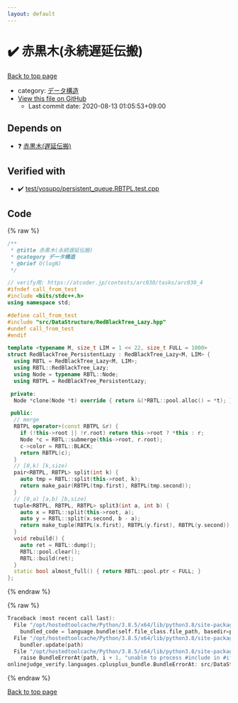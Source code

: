 ```yaml
---
layout: default
---
```


<!-- mathjax config similar to math.stackexchange -->
<script type="text/javascript" async
  src="https://cdnjs.cloudflare.com/ajax/libs/mathjax/2.7.5/MathJax.js?config=TeX-MML-AM_CHTML">
</script>
<script type="text/x-mathjax-config">
  MathJax.Hub.Config({
    TeX: { equationNumbers: { autoNumber: "AMS" }},
    tex2jax: {
      inlineMath: [ ['$','$'] ],
      processEscapes: true
    },
    "HTML-CSS": { matchFontHeight: false },
    displayAlign: "left",
    displayIndent: "2em"
  });
</script>

<script type="text/javascript" src="https://cdnjs.cloudflare.com/ajax/libs/jquery/3.4.1/jquery.min.js"></script>
<script src="https://cdn.jsdelivr.net/npm/jquery-balloon-js@1.1.2/jquery.balloon.min.js" integrity="sha256-ZEYs9VrgAeNuPvs15E39OsyOJaIkXEEt10fzxJ20+2I=" crossorigin="anonymous"></script>
<script type="text/javascript" src="../../../assets/js/copy-button.js"></script>
<link rel="stylesheet" href="../../../assets/css/copy-button.css" />


# :heavy_check_mark: 赤黒木(永続遅延伝搬)

<a href="../../../index.html">Back to top page</a>

* category: <a href="../../../index.html#c1c7278649b583761cecd13e0628181d">データ構造</a>
* <a href="{{ site.github.repository_url }}/blob/master/src/DataStructure/RedBlackTree_PersistentLazy.hpp">View this file on GitHub</a>
    - Last commit date: 2020-08-13 01:05:53+09:00




## Depends on

* :question: <a href="RedBlackTree_Lazy.hpp.html">赤黒木(遅延伝搬)</a>


## Verified with

* :heavy_check_mark: <a href="../../../verify/test/yosupo/persistent_queue.RBTPL.test.cpp.html">test/yosupo/persistent_queue.RBTPL.test.cpp</a>


## Code

<a id="unbundled"></a>
{% raw %}
```cpp
/**
 * @title 赤黒木(永続遅延伝搬)
 * @category データ構造
 * @brief O(logN)
 */

// verify用: https://atcoder.jp/contests/arc030/tasks/arc030_4
#ifndef call_from_test
#include <bits/stdc++.h>
using namespace std;

#define call_from_test
#include "src/DataStructure/RedBlackTree_Lazy.hpp"
#undef call_from_test
#endif

template <typename M, size_t LIM = 1 << 22, size_t FULL = 1000>
struct RedBlackTree_PersistentLazy : RedBlackTree_Lazy<M, LIM> {
  using RBTL = RedBlackTree_Lazy<M, LIM>;
  using RBTL::RedBlackTree_Lazy;
  using Node = typename RBTL::Node;
  using RBTPL = RedBlackTree_PersistentLazy;

 private:
  Node *clone(Node *t) override { return &(*RBTL::pool.alloc() = *t); }

 public:
  // merge
  RBTPL operator+(const RBTPL &r) {
    if (!this->root || !r.root) return this->root ? *this : r;
    Node *c = RBTL::submerge(this->root, r.root);
    c->color = RBTL::BLACK;
    return RBTPL(c);
  }
  // [0,k) [k,size)
  pair<RBTPL, RBTPL> split(int k) {
    auto tmp = RBTL::split(this->root, k);
    return make_pair(RBTPL(tmp.first), RBTPL(tmp.second));
  }
  // [0,a) [a,b) [b,size)
  tuple<RBTPL, RBTPL, RBTPL> split3(int a, int b) {
    auto x = RBTL::split(this->root, a);
    auto y = RBTL::split(x.second, b - a);
    return make_tuple(RBTPL(x.first), RBTPL(y.first), RBTPL(y.second));
  }
  void rebuild() {
    auto ret = RBTL::dump();
    RBTL::pool.clear();
    RBTL::build(ret);
  }
  static bool almost_full() { return RBTL::pool.ptr < FULL; }
};

```
{% endraw %}

<a id="bundled"></a>
{% raw %}
```cpp
Traceback (most recent call last):
  File "/opt/hostedtoolcache/Python/3.8.5/x64/lib/python3.8/site-packages/onlinejudge_verify/docs.py", line 349, in write_contents
    bundled_code = language.bundle(self.file_class.file_path, basedir=pathlib.Path.cwd())
  File "/opt/hostedtoolcache/Python/3.8.5/x64/lib/python3.8/site-packages/onlinejudge_verify/languages/cplusplus.py", line 185, in bundle
    bundler.update(path)
  File "/opt/hostedtoolcache/Python/3.8.5/x64/lib/python3.8/site-packages/onlinejudge_verify/languages/cplusplus_bundle.py", line 398, in update
    raise BundleErrorAt(path, i + 1, "unable to process #include in #if / #ifdef / #ifndef other than include guards")
onlinejudge_verify.languages.cplusplus_bundle.BundleErrorAt: src/DataStructure/RedBlackTree_PersistentLazy.hpp: line 13: unable to process #include in #if / #ifdef / #ifndef other than include guards

```
{% endraw %}

<a href="../../../index.html">Back to top page</a>

